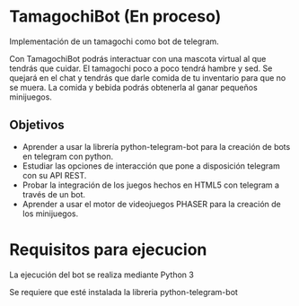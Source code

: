 # TamagochiBot (En proceso)
Implementación de un tamagochi como bot de telegram. 

Con TamagochiBot podrás interactuar con una mascota virtual al que tendrás que cuidar. El tamagochi poco a poco tendrá hambre y sed. Se quejará en el chat y tendrás que darle comida de tu inventario para que no se muera. La comida y bebida podrás obtenerla al ganar pequeños minijuegos.

## Objetivos
- Aprender a usar la librería python-telegram-bot para la creación de bots en telegram con python.
- Estudiar las opciones de interacción que pone a disposición telegram con su API REST.
- Probar la integración de los juegos hechos en HTML5 con telegram a través de un bot.
- Aprender a usar el motor de videojuegos PHASER para la creación de los minijuegos.

# Requisitos para ejecucion
La ejecución del bot se realiza mediante Python 3

Se requiere que esté instalada la libreria python-telegram-bot
